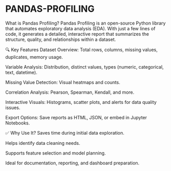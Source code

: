 # PANDAS-PROFILING
What is Pandas Profiling?
Pandas Profiling is an open-source Python library that automates exploratory data analysis (EDA). With just a few lines of code, it generates a detailed, interactive report that summarizes the structure, quality, and relationships within a dataset.

🔍 Key Features
Dataset Overview: Total rows, columns, missing values, duplicates, memory usage.

Variable Analysis: Distribution, distinct values, types (numeric, categorical, text, datetime).

Missing Value Detection: Visual heatmaps and counts.

Correlation Analysis: Pearson, Spearman, Kendall, and more.

Interactive Visuals: Histograms, scatter plots, and alerts for data quality issues.

Export Options: Save reports as HTML, JSON, or embed in Jupyter Notebooks.

✅ Why Use It?
Saves time during initial data exploration.

Helps identify data cleaning needs.

Supports feature selection and model planning.

Ideal for documentation, reporting, and dashboard preparation.
